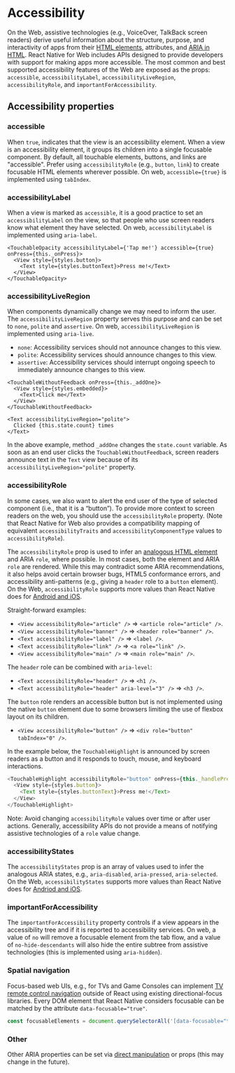 # Accessibility

On the Web, assistive technologies (e.g., VoiceOver, TalkBack screen readers)
derive useful information about the structure, purpose, and interactivity of
apps from their [HTML elements][html-accessibility-url], attributes, and [ARIA
in HTML][aria-in-html-url]. React Native for Web includes APIs designed to
provide developers with support for making apps more accessible. The most
common and best supported accessibility features of the Web are exposed as the
props: `accessible`, `accessibilityLabel`, `accessibilityLiveRegion`,
`accessibilityRole`, and `importantForAccessibility`.

## Accessibility properties

### accessible

When `true`, indicates that the view is an accessibility element. When a view
is an accessibility element, it groups its children into a single focusable
component. By default, all touchable elements, buttons, and links are
"accessible". Prefer using `accessibilityRole` (e.g., `button`, `link`) to
create focusable HTML elements wherever possible. On web, `accessible={true}`
is implemented using `tabIndex`.

### accessibilityLabel

When a view is marked as `accessible`, it is a good practice to set an
`accessibilityLabel` on the view, so that people who use screen readers know
what element they have selected. On web, `accessibilityLabel` is implemented
using `aria-label`.

```
<TouchableOpacity accessibilityLabel={'Tap me!'} accessible={true} onPress={this._onPress}>
  <View style={styles.button}>
    <Text style={styles.buttonText}>Press me!</Text>
  </View>
</TouchableOpacity>
```

### accessibilityLiveRegion

When components dynamically change we may need to inform the user. The
`accessibilityLiveRegion` property serves this purpose and can be set to
`none`, `polite` and `assertive`. On web, `accessibilityLiveRegion` is
implemented using `aria-live`.

* `none`: Accessibility services should not announce changes to this view.
* `polite`: Accessibility services should announce changes to this view.
* `assertive`: Accessibility services should interrupt ongoing speech to immediately announce changes to this view.

```
<TouchableWithoutFeedback onPress={this._addOne}>
  <View style={styles.embedded}>
    <Text>Click me</Text>
  </View>
</TouchableWithoutFeedback>

<Text accessibilityLiveRegion="polite">
  Clicked {this.state.count} times
</Text>
```

In the above example, method `_addOne` changes the `state.count` variable. As
soon as an end user clicks the `TouchableWithoutFeedback`, screen readers
announce text in the `Text` view because of its
`accessibilityLiveRegion="polite"` property.

### accessibilityRole

In some cases, we also want to alert the end user of the type of selected
component (i.e., that it is a “button”). To provide more context to screen
readers on the web, you should use the `accessibilityRole` property. (Note that
React Native for Web also provides a compatibility mapping of equivalent
`accessibilityTraits` and `accessibilityComponentType` values to
`accessibilityRole`).

The `accessibilityRole` prop is used to infer an [analogous HTML
element][html-aria-url] and ARIA `role`, where possible. In most cases, both
the element and ARIA `role` are rendered. While this may contradict some ARIA
recommendations, it also helps avoid certain browser bugs, HTML5 conformance
errors, and accessibility anti-patterns (e.g., giving a `header` role to a
`button` element). On the Web, `accessibilityRole` supports more values than
React Native does for [Android and iOS](https://facebook.github.io/react-native/docs/accessibility#accessibilityrole-ios-android).

Straight-forward examples:

* `<View accessibilityRole="article" />` => `<article role="article" />`.
* `<View accessibilityRole="banner" />` => `<header role="banner" />`.
* `<Text accessibilityRole="label" />` => `<label />`.
* `<Text accessibilityRole="link" />` => `<a role="link" />`.
* `<View accessibilityRole="main" />` => `<main role="main" />`.

The `header` role can be combined with `aria-level`:

* `<Text accessibilityRole="header" />` => `<h1 />`.
* `<Text accessibilityRole="header" aria-level="3" />` => `<h3 />`.

The `button` role renders an accessible button but is not implemented using the
native `button` element due to some browsers limiting the use of flexbox layout on
its children.

* `<View accessibilityRole="button" />` => `<div role="button" tabIndex="0" />`.

In the example below, the `TouchableHighlight` is announced by screen readers
as a button and it responds to touch, mouse, and keyboard interactions.

```js
<TouchableHighlight accessibilityRole="button" onPress={this._handlePress}>
  <View style={styles.button}>
    <Text style={styles.buttonText}>Press me!</Text>
  </View>
</TouchableHighlight>
```

Note: Avoid changing `accessibilityRole` values over time or after user
actions. Generally, accessibility APIs do not provide a means of notifying
assistive technologies of a `role` value change.

### accessibilityStates

The `accessibilityStates` prop is an array of values used to infer the
analogous ARIA states, e.g., `aria-disabled`, `aria-pressed`, `aria-selected`.
On the Web, `accessibilityStates` supports more values than React Native does
for [Andriod and iOS](https://facebook.github.io/react-native/docs/accessibility#accessibilitystate-ios-android).

### importantForAccessibility

The `importantForAccessibility` property controls if a view appears in the
accessibility tree and if it is reported to accessibility services. On web, a
value of `no` will remove a focusable element from the tab flow, and a value of
`no-hide-descendants` will also hide the entire subtree from assistive
technologies (this is implemented using `aria-hidden`).

### Spatial navigation

Focus-based web UIs, e.g., for TVs and Game Consoles can implement [TV remote
control navigation](https://developer.mozilla.org/en-US/docs/Mozilla/Firefox_OS_for_TV/TV_remote_control_navigation)
outside of React using existing directional-focus libraries. Every DOM element
that React Native considers focusable can be matched by the attribute
`data-focusable="true"`.

```js
const focusableElements = document.querySelectorAll('[data-focusable="true"]');
```

### Other

Other ARIA properties can be set via [direct
manipulation](./direct-manipulation.md) or props (this may change in the
future).

[aria-in-html-url]: https://w3c.github.io/aria-in-html/
[html-accessibility-url]: http://www.html5accessibility.com/
[html-aria-url]: http://www.w3.org/TR/html-aria/
